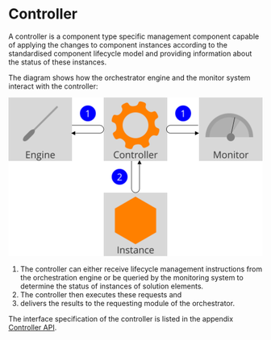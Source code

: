 Controller
==========

<div class="subtitle">
A controller is a component type specific management component capable of applying the changes to component instances according to the standardised component lifecycle model and providing information about the status of these instances.
</div>

The diagram shows how the orchestrator engine and the monitor system interact with the controller:

<img src="./assets/images/controller.svg" alt="Controller" width="520"/>

1. The controller can either receive lifecycle management instructions from the orchestration engine or be queried by the monitoring system to determine the status of instances of solution elements.
2. The controller then executes these requests and
3. delivers the results to the requesting module of the orchestrator.

The interface specification of the controller is listed in the appendix [Controller API](Appendix-Controller.md).
